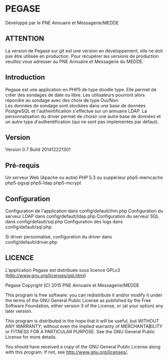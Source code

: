 PEGASE
======

Développé par le PNE Annuaire et Messagerie/MEDDE

ATTENTION
---------

La version de Pegase sur git est une version en développement, elle ne doit pas être utilisée en production. Pour récupérer les versions de production veuillez vous adresser au PNE Annuaire et Messagerie du MEDDE.

Introduction
------------

Pegase est une application en PHP5 de type doodle type. Elle permet de créer des sondages de date ou libre. Les utilisateurs pourront alors répondre au sondage avec des choix de type Oui/Non.  
Les données de sondage sont stockées dans une base de données PostgreSQL et l'authentification s'effectue sur un annuaire LDAP. La personnalisation du driver permet de choisir une autre base de données et un autre type d'authentification (qui ne sont pas implémentés par défaut).

Version
-------

Version 0.7
Build 201412221301

Pré-requis
------------

Un serveur Web (Apache ou autre)
PHP 5.3 ou suppérieur
php5-memcache
php5-pgsql
php5-ldap
php5-mcrypt

Configuration
-------------

Configuration de l'application dans config/default/ihm.php
Configuration du serveur LDAP dans config/default/ldap.php
Configuration du serveur SQL dans config/default/sql.php
Configuration des logs dans config/default/sql.php

Si driver personnalisé, configuration du driver dans config/default/driver.php

LICENCE
-------

L'application Pegase est distribuée sous licence GPLv3 (http://www.gnu.org/licenses/gpl.html)

Pegase Copyright (C) 2015 PNE Annuaire et Messagerie/MEDDE

This program is free software: you can redistribute it and/or modify it under the terms of the GNU General Public License as published by the Free Software Foundation, either version 3 of the License, or (at your option) any later version.

This program is distributed in the hope that it will be useful, but WITHOUT ANY WARRANTY; without even the implied warranty of MERCHANTABILITY or FITNESS FOR A PARTICULAR PURPOSE. See the GNU General Public License for more details.

You should have received a copy of the GNU General Public License along with this program. If not, see http://www.gnu.org/licenses/.